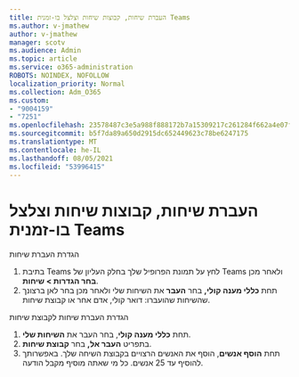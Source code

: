 ```yaml
---
title: העברת שיחות, קבוצות שיחות וצלצל בו-זמנית Teams
ms.author: v-jmathew
author: v-jmathew
manager: scotv
ms.audience: Admin
ms.topic: article
ms.service: o365-administration
ROBOTS: NOINDEX, NOFOLLOW
localization_priority: Normal
ms.collection: Adm_O365
ms.custom:
- "9004159"
- "7251"
ms.openlocfilehash: 23578487c3e5a988f888172b7a15309217c261284f662a4e07f21ba3a4971004
ms.sourcegitcommit: b5f7da89a650d2915dc652449623c78be6247175
ms.translationtype: MT
ms.contentlocale: he-IL
ms.lasthandoff: 08/05/2021
ms.locfileid: "53996415"
---
```

# <a name="call-forwarding-call-groups-and-simultaneous-ring-in-teams"></a>העברת שיחות, קבוצות שיחות וצלצל בו-זמנית Teams

הגדרת העברת שיחות

1. בתיבת Teams לחץ על תמונת הפרופיל שלך בחלק העליון של Teams ולאחר מכן **בחר הגדרות > שיחות**.
2. תחת **כללי מענה קולי,** בחר **העבר** את השיחות שלי ולאחר מכן בחר לאן ברצונך שהשיחות שהועברו: דואר קולי, אדם אחר או קבוצת שיחות.

הגדרת העברת שיחות לקבוצת שיחות

1. תחת **כללי מענה קולי**, בחר העבר את **השיחות שלי**.
2. בתפריט **העבר אל,** בחר **קבוצת שיחות**.
3. תחת **הוסף אנשים**, הוסף את האנשים הרצויים בקבוצת השיחה שלך. באפשרותך להוסיף עד 25 אנשים. כל מי שאתה מוסיף מקבל הודעה.
